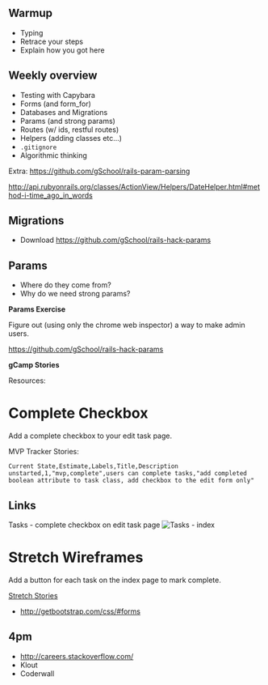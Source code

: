 ## Warmup

* Typing
* Retrace your steps
* Explain how you got here

## Weekly overview

* Testing with Capybara
* Forms (and form_for)
* Databases and Migrations
* Params (and strong params)
* Routes (w/ ids, restful routes)
* Helpers (adding classes etc...)
* `.gitignore`
* Algorithmic thinking

Extra: https://github.com/gSchool/rails-param-parsing

http://api.rubyonrails.org/classes/ActionView/Helpers/DateHelper.html#method-i-time_ago_in_words

## Migrations

* Download https://github.com/gSchool/rails-hack-params

## Params

* Where do they come from?
* Why do we need strong params?

**Params Exercise**

Figure out (using only the chrome web inspector) a way to make admin users.

https://github.com/gSchool/rails-hack-params

**gCamp Stories**

Resources:

# Complete Checkbox

Add a complete checkbox to your edit task page.

MVP Tracker Stories:
```
Current State,Estimate,Labels,Title,Description
unstarted,1,"mvp,complete",users can complete tasks,"add completed boolean attribute to task class, add checkbox to the edit form only"
```

## Links ##
Tasks - complete checkbox on edit task page
![Tasks - index](https://galvanize.mybalsamiq.com/mockups/2352724.png?key=dd6f91232218fa4d6cbf663738e10e0cfca3e151)

# Stretch Wireframes

Add a button for each task on the index page to mark complete.

[Stretch Stories](https://github.com/gSchool/gcamp-assets/blob/master/0080-tasks-complete-checkbox.md)

* http://getbootstrap.com/css/#forms

## 4pm

* http://careers.stackoverflow.com/
* Klout
* Coderwall
